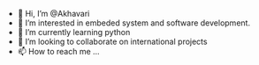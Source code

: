 - 👋 Hi, I’m @Akhavari
- 👀 I’m interested in embeded system and software development.
- 🌱 I’m currently learning python
- 💞️ I’m looking to collaborate on international projects
- 📫 How to reach me ...

<!---
Akhavari/Akhavari is a ✨ special ✨ repository because its `README.md` (this file) appears on your GitHub profile.
You can click the Preview link to take a look at your changes.
--->
